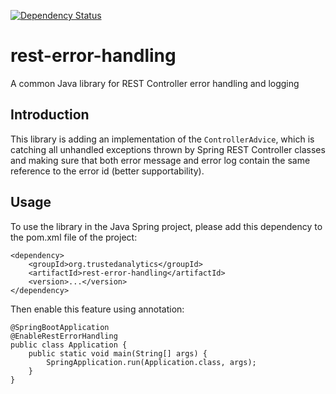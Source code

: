 [![Dependency Status](https://www.versioneye.com/user/projects/57236fbfba37ce00350af83d/badge.svg?style=flat)](https://www.versioneye.com/user/projects/57236fbfba37ce00350af83d)

# rest-error-handling
A common Java library for REST Controller error handling and logging

## Introduction
This library is adding an implementation of the ```ControllerAdvice```, which is catching all unhandled exceptions
thrown by Spring REST Controller classes and making sure that both error message and error log contain the same
reference to the error id (better supportability).

## Usage

To use the library in the Java Spring project, please add this dependency to the pom.xml file of the project:
```
<dependency>
    <groupId>org.trustedanalytics</groupId>
    <artifactId>rest-error-handling</artifactId>
    <version>...</version>
</dependency>
```

Then enable this feature using annotation:
```
@SpringBootApplication
@EnableRestErrorHandling
public class Application {
    public static void main(String[] args) {
        SpringApplication.run(Application.class, args);
    }
}
```
